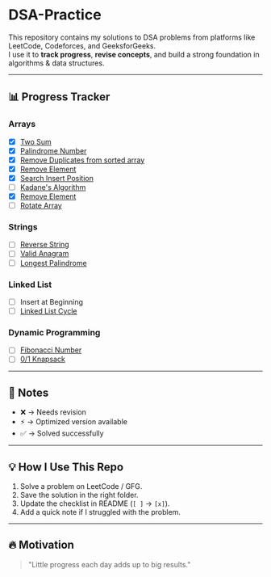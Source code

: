 # DSA-Practice

This repository contains my solutions to DSA problems from platforms like LeetCode, Codeforces, and GeeksforGeeks.  
I use it to **track progress**, **revise concepts**, and build a strong foundation in algorithms & data structures.  

---

## 📊 Progress Tracker

### Arrays
- [x] [Two Sum](https://leetcode.com/problems/two-sum/)
- [x] [Palindrome Number](https://leetcode.com/problems/palindrome-number/description/)
- [x] [Remove Duplicates from sorted array](https://leetcode.com/problems/remove-duplicates-from-sorted-array/description/?envType=problem-list-v2&envId=array)
- [x] [Remove Element](https://leetcode.com/problems/remove-element/?envType=problem-list-v2&envId=array)
- [x] [Search Insert Position](https://leetcode.com/problems/search-insert-position/?envType=problem-list-v2&envId=array)
- [ ] [Kadane's Algorithm](https://leetcode.com/problems/maximum-subarray/)
- [x] [Remove Element](https://leetcode.com/problems/remove-element/description/?envType=problem-list-v2&envId=array)
- [ ] [Rotate Array](https://leetcode.com/problems/rotate-array/)

### Strings
- [ ] [Reverse String](https://leetcode.com/problems/reverse-string/)
- [ ] [Valid Anagram](https://leetcode.com/problems/valid-anagram/)
- [ ] [Longest Palindrome](https://leetcode.com/problems/longest-palindrome/)

### Linked List
- [ ] Insert at Beginning
- [ ] [Linked List Cycle](https://leetcode.com/problems/linked-list-cycle/)

### Dynamic Programming
- [ ] [Fibonacci Number](https://leetcode.com/problems/fibonacci-number/)
- [ ] [0/1 Knapsack](https://www.geeksforgeeks.org/0-1-knapsack-problem-dp-10/)

---

## 📝 Notes
- ❌ → Needs revision  
- ⚡ → Optimized version available  
- ✅ → Solved successfully  

---

## 💡 How I Use This Repo
1. Solve a problem on LeetCode / GFG.  
2. Save the solution in the right folder.  
3. Update the checklist in README (`[ ]` → `[x]`).  
4. Add a quick note if I struggled with the problem.  

---

## 🔥 Motivation
> "Little progress each day adds up to big results."

